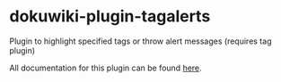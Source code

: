 # dokuwiki-plugin-tagalerts
Plugin to highlight specified tags or throw alert messages (requires tag plugin)


All documentation for this plugin can be found [here](http://www.dokuwiki.org/plugin:tagalerts).
